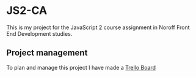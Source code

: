 # JS2-CA
This is my project for the JavaScript 2 course assignment in Noroff Front End Development studies.

## Project management
To plan and manage this project I have made a [Trello Board](https://trello.com/b/b7Ef8K8M/javascript-2)

